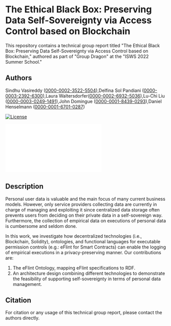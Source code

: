 # The Ethical Black Box: Preserving Data Self-Sovereignty via Access Control based on Blockchain

This repository contains a technical group report titled "The Ethical Black Box: Preserving Data Self-Sovereignty via Access Control based on Blockchain," authored as part of "Group Dragon" at the "ISWS 2022 Summer School."

## Authors

Sindhu Vasireddy ([0000-0002-3522-5504](https://orcid.org/0000-0002-3522-5504)),Delfina Sol Pandiani ([0000-0003-2392-6300](https://orcid.org/0000-0003-2392-6300)),Laura Waltersdorfer([0000-0002-6932-5036](https://orcid.org/0000-0002-6932-5036)),Lu-Chi Liu ([0000-0003-0249-1491](https://orcid.org/0000-0003-0249-1491)),John Domingue ([0000-0001-8439-0293](https://orcid.org/0000-0001-8439-0293)),Daniel Henselmann ([0000-0001-6701-0287](https://orcid.org/0000-0001-6701-0287))

[![License](https://img.shields.io/badge/License-Custom%20Open--Source-orange.svg)](https://your-repo-link/LICENSE)

![Paper Preview](The_Ethical_Black_Box_Report.pdf)

## Description

Personal user data is valuable and the main focus of many current business models. However, only service providers collecting data are currently in charge of managing and exploiting it since centralized data storage often prevents users from deciding on their private data in a self-sovereign way. Furthermore, the collection of empirical data on executions of personal data is cumbersome and seldom done.

In this work, we investigate how decentralized technologies (i.e., Blockchain, Solidity), ontologies, and functional languages for executable permission controls (e.g.: eFlint for Smart Contracts) can enable the logging of empirical executions in a privacy-preserving manner. Our contributions are:

1. The eFlint Ontology, mapping eFlint specifications to RDF.
2. An architecture design combining different technologies to demonstrate the feasibility of supporting self-sovereignty in terms of personal data management.

## Citation

For citation or any usage of this technical group report, please contact the authors directly.
